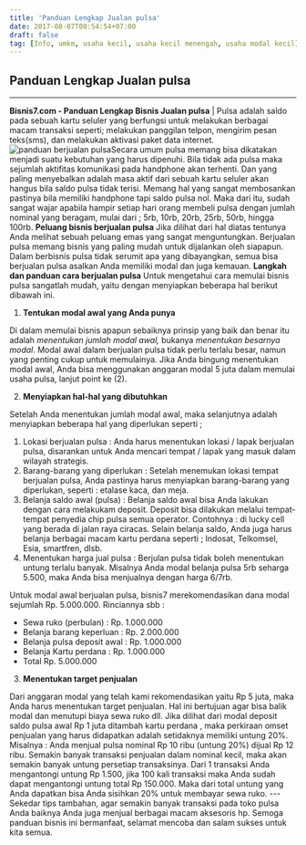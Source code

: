 ```yaml
---
title: 'Panduan Lengkap Jualan pulsa'
date: 2017-08-07T00:54:54+07:00
draft: false
tag: [Info, umkm, usaha kecil, usaha kecil menengah, usaha modal kecil]
---
```

## Panduan Lengkap Jualan pulsa
-----

**Bisnis7.com - Panduan Lengkap Bisnis Jualan pulsa** | Pulsa adalah saldo pada sebuah kartu seluler yang berfungsi untuk melakukan berbagai macam transaksi seperti; melakukan panggilan telpon, mengirim pesan teks(sms), dan melakukan aktivasi paket data internet. ![panduan berjualan pulsa](https://www.bisnis7.com/wp-content/uploads/2017/08/panduan-lengkap-jualan-pulsa.jpg)Secara umum pulsa memang bisa dikatakan menjadi suatu kebutuhan yang harus dipenuhi. Bila tidak ada pulsa maka sejumlah aktifitas komunikasi pada handphone akan terhenti. Dan yang paling menyebalkan adalah masa aktif dari sebuah kartu seluler akan hangus bila saldo pulsa tidak terisi. Memang hal yang sangat membosankan pastinya bila memiliki handphone tapi saldo pulsa nol. Maka dari itu, sudah sangat wajar apabila hampir setiap hari orang membeli pulsa dengan jumlah nominal yang beragam, mulai dari ; 5rb, 10rb, 20rb, 25rb, 50rb, hingga 100rb. **Peluang bisnis berjualan pulsa** Jika dilihat dari hal diatas tentunya Anda melihat sebuah peluang emas yang sangat menguntungkan. Berjualan pulsa memang bisnis yang paling mudah untuk dijalankan oleh siapapun. Dalam berbisnis pulsa tidak serumit apa yang dibayangkan, semua bisa berjualan pulsa asalkan Anda memiliki modal dan juga kemauan. **Langkah dan panduan cara berjualan pulsa** Untuk mengetahui cara memulai bisnis pulsa sangatlah mudah, yaitu dengan menyiapkan beberapa hal berikut dibawah ini.

1.  **Tentukan modal awal yang Anda punya**

Di dalam memulai bisnis apapun sebaiknya prinsip yang baik dan benar itu adalah _menentukan jumlah modal awal,_ bukanya _menentukan besarnya modal_. Modal awal dalam berjualan pulsa tidak perlu terlalu besar, namun yang penting cukup untuk memulainya. Jika Anda bingung menentukan modal awal, Anda bisa menggunakan anggaran modal 5 juta dalam memulai usaha pulsa, lanjut point ke (2).

2.  **Menyiapkan hal-hal yang dibutuhkan**

Setelah Anda menentukan jumlah modal awal, maka selanjutnya adalah menyiapkan beberapa hal yang diperlukan seperti ;

1.  Lokasi berjualan pulsa : Anda harus menentukan lokasi / lapak berjualan pulsa, disarankan untuk Anda mencari tempat / lapak yang masuk dalam wilayah strategis.
2.  Barang-barang yang diperlukan : Setelah menemukan lokasi tempat berjualan pulsa, Anda pastinya harus menyiapkan barang-barang yang diperlukan, seperti : etalase kaca, dan meja.
3.  Belanja saldo awal (pulsa) : Belanja saldo awal bisa Anda lakukan dengan cara melakukam deposit. Deposit bisa dilakukan melalui tempat-tempat penyedia chip pulsa semua operator. Contohnya : di lucky cell yang berada di jalan raya ciracas. Selain belanja saldo, Anda juga harus belanja berbagai macam kartu perdana seperti ; Indosat, Telkomsel, Esia, smartfren, dlsb.
4.  Menentukan harga jual pulsa : Berjulan pulsa tidak boleh menentukan untung terlalu banyak. Misalnya Anda modal belanja pulsa 5rb seharga 5.500, maka Anda bisa menjualnya dengan harga 6/7rb.

Untuk modal awal berjualan pulsa, bisnis7 merekomendasikan dana modal sejumlah Rp. 5.000.000. Rinciannya sbb :

*   Sewa ruko (perbulan) : Rp. 1.000.000
*   Belanja barang keperluan : Rp. 2.000.000
*   Belanja pulsa deposit awal : Rp. 1.000.000
*   Belanja Kartu perdana : Rp. 1.000.000
*   Total Rp. 5.000.000

3.  **Menentukan target penjualan**

Dari anggaran modal yang telah kami rekomendasikan yaitu Rp 5 juta, maka Anda harus menentukan target penjualan. Hal ini bertujuan agar bisa balik modal dan menutupi biaya sewa ruko dll. Jika dilihat dari modal deposit saldo pulsa awal Rp 1 juta ditambah kartu perdana , maka perkiraan omset penjualan yang harus didapatkan adalah setidaknya memiliki untung 20%. Misalnya : Anda menjual pulsa nominal Rp 10 ribu (untung 20%) dijual Rp 12 ribu. Semakin banyak transaksi penjualan dalam nominal kecil, maka akan semakin banyak untung persetiap transaksinya. Dari 1 transaksi Anda mengantongi untung Rp 1.500, jika 100 kali transaksi maka Anda sudah dapat mengantongi untung total Rp 150.000. Maka dari total untung yang Anda dapatkan bisa Anda sisihkan 20% untuk membayar sewa ruko. --- Sekedar tips tambahan, agar semakin banyak transaksi pada toko pulsa Anda baiknya Anda juga menjual berbagai macam aksesoris hp. Semoga panduan bisnis ini bermanfaat, selamat mencoba dan salam sukses untuk kita semua.